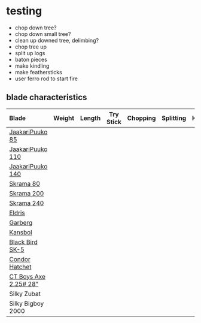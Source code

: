 # testing

- chop down tree?
- chop down small tree?
- clean up downed tree, delimbing?
- chop tree up
- split up logs
- baton pieces
- make kindling
- make feathersticks
- user ferro rod to start fire

## blade characteristics

|Blade|Weight|Length|Try Stick|Chopping|Splitting|Hacking|Batoning|Kindling|Feathersticks|Ferro|Slicing|Throwing|
|:-|:-:|:-:|:-:|:-:|:-:|:-:|:-:|:-:|:-:|:-:|:-:|:-:|
|[JaakariPuuko 85](Knives/Jaakaripuuko%2085.md)|
|[JaakariPuuko 110](Knives/Jaakaripuuko%20110.md)|
|[JaakariPuuko 140](Knives/Jaakaripuuko%20140.md)|
|[Skrama 80](Knives/Skrama%2080.md)|
|[Skrama 200](Knives/Skrama%20200.md)|
|[Skrama 240](Knives/Skrama%20240.md)|
|[Eldris](Knives/Eldris.md)|
|[Garberg](Knives/Garberg.md)|
|[Kansbol](Knives/Kansbol.md)|
|[Black Bird SK-5](Knives/Black%20Bird%20SK-5.md)|
|[Condor Hatchet]()|
|[CT Boys Axe 2.25# 28"]()|
|Silky Zubat|
|Silky Bigboy 2000|
